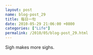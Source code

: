 ```yaml
---  
layout: post  
name: blog-post_29  
title: 每日一句  
date: 2010-05-29 21:06:00 +0800  
categories: ["Life"]  
permalink: /2010/05/blog-post_29.html  
---  
```

Sigh makes more sighs.
